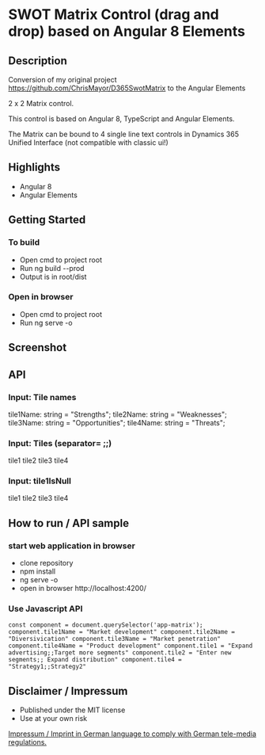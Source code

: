 # SWOT Matrix Control (drag and drop) based on Angular 8 Elements

## Description

Conversion of my original project https://github.com/ChrisMayor/D365SwotMatrix to the Angular Elements

2 x 2 Matrix control.

This control is based on Angular 8, TypeScript and Angular Elements.

The Matrix can be bound to 4 single line text controls in Dynamics 365 Unified Interface (not compatible with classic ui!)

## Highlights

* Angular 8
* Angular Elements

## Getting Started

### To build

* Open cmd to project root
* Run ng build --prod
* Output is in root/dist

### Open in browser

* Open cmd to project root
* Run ng serve -o

## Screenshot

## API

### Input: Tile names

tile1Name: string = "Strengths";
tile2Name: string = "Weaknesses";
tile3Name: string = "Opportunities";
tile4Name: string = "Threats";
  
### Input: Tiles (separator= ;;)

tile1
tile2
tile3
tile4

### Input: tile1IsNull

tile1
tile2
tile3
tile4

## How to run / API sample

### start web application in browser

* clone repository
* npm install
* ng serve -o
* open in browser http://localhost:4200/

### Use Javascript API

`const component = document.querySelector('app-matrix');
component.tile1Name = "Market development"
component.tile2Name = "Diversivication"
component.tile3Name = "Market penetration"
component.tile4Name = "Product development"
component.tile1 = "Expand advertising;;Target more segments"
component.tile2 = "Enter new segments;; Expand distribution"
component.tile4 = "Strategy1;;Strategy2"`

## Disclaimer / Impressum

* Published under the MIT license
* Use at your own risk

<a href="https://github.com/ChrisMayor/Impressum">Impressum / Imprint in German language to comply with German tele-media regulations.</a>

